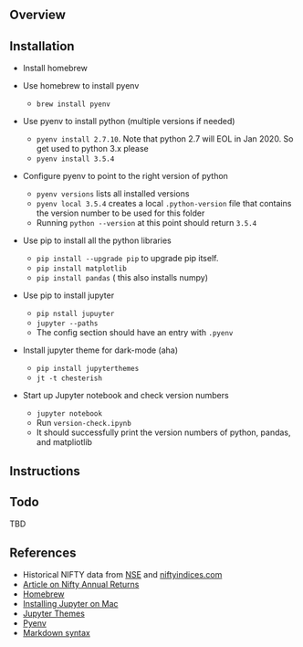 ## Overview

## Installation

* Install homebrew
* Use homebrew to install pyenv
	* `brew install pyenv`
* Use pyenv to install python (multiple versions if needed)
	* `pyenv install 2.7.10`. Note that python 2.7 will EOL in Jan 2020. So get used to python 3.x please
	* `pyenv install 3.5.4`
* Configure pyenv to point to the right version of python
	* `pyenv versions` lists all installed versions
	* `pyenv local 3.5.4` creates a local `.python-version` file that contains the version number to be used for this folder
	* Running `python --version` at this point should return `3.5.4`
* Use pip to install all the python libraries
	* `pip install --upgrade pip` to upgrade pip itself. 
	* `pip install matplotlib` 
	* `pip install pandas`  ( this also installs numpy)
	
* Use pip to install jupyter 
	* `pip nstall jupuyter`
	* `jupyter --paths`  
	* The config section should have an entry with `.pyenv`

* Install jupyter theme for dark-mode (aha)
	* `pip install jupyterthemes`
	* `jt -t chesterish`
* Start up Jupyter notebook and check version numbers
	* `jupyter notebook`
	* Run `version-check.ipynb` 
	* It should successfully print the version numbers of python, pandas, and matpliotlib

## Instructions


## Todo

TBD

## References

* Historical NIFTY data from [NSE](https://www.nseindia.com/products/content/equities/indices/historical_index_data.htm) and [niftyindices.com](http://www.niftyindices.com/reports/historical-data)
* [Article on Nifty Annual Returns](https://stableinvestor.com/2018/01/nifty-annual-yearly-returns-historical.html)
* [Homebrew](https://brew.sh/)
* [Installing Jupyter on Mac](https://www.chrisjmendez.com/2018/11/06/installing-jupyter-on-os-x-using-homebrew/)
* [Jupyter Themes](https://github.com/dunovank/jupyter-themes)
* [Pyenv](https://github.com/pyenv/pyenv)
* [Markdown syntax](https://github.com/adam-p/markdown-here/wiki/Markdown-Cheatsheet)




